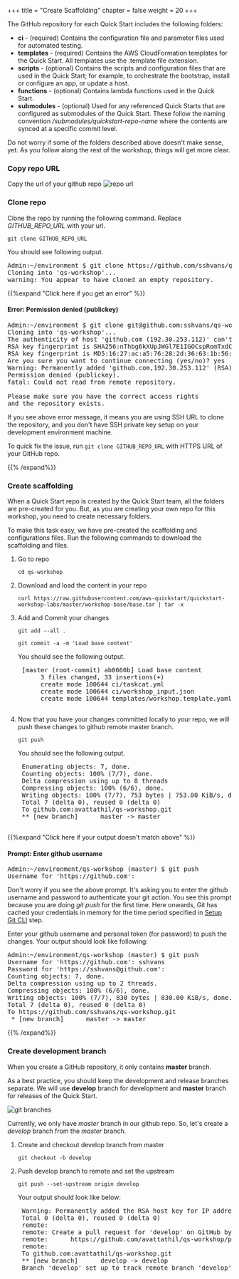 +++
title = "Create Scaffolding"
chapter = false
weight = 20
+++

The GitHub repository for each Quick Start includes the following folders:

- **ci** - (required) Contains the configuration file and parameter files used for automated testing.
- **templates** - (required) Contains the AWS CloudFormation templates for the Quick Start. All templates use the .template file extension.
- **scripts** - (optional) Contains the scripts and configuration files that are used in the Quick Start; for example, to orchestrate the bootstrap, install or configure an app, or update a host.
- **functions** - (optional) Contains lambda functions used in the Quick Start.
- **submodules** - (optional) Used for any referenced Quick Starts that are configured as submodules of the Quick Start. These follow the naming convention _/submodules/quickstart-repo-name_ where the contents are synced at a specific commit level.

Do not worry if some of the folders described above doesn't make sense, yet. As you follow along the rest of the workshop, things will get more clear.

### Copy repo URL

Copy the url of your github repo
![repo url](/images/copy-qs-workshop-path.png)

### Clone repo

Clone the repo by running the following command. Replace *GITHUB_REPO_URL* with your url.

`git clone GITHUB_REPO_URL`

You should see following output.
<pre>
Admin:~/environment $ git clone https://github.com/sshvans/qs-workshop.git
Cloning into 'qs-workshop'...
warning: You appear to have cloned an empty repository.
</pre>

{{%expand "Click here if you get an error" %}}
#### Error: Permission denied (publickey)
<pre>
Admin:~/environment $ git clone git@github.com:sshvans/qs-workshop.git
Cloning into 'qs-workshop'...
The authenticity of host 'github.com (192.30.253.112)' can't be established.
RSA key fingerprint is SHA256:nThbg6kXUpJWGl7E1IGOCspRomTxdCARLviKw6E5SY8.
RSA key fingerprint is MD5:16:27:ac:a5:76:28:2d:36:63:1b:56:4d:eb:df:a6:48.
Are you sure you want to continue connecting (yes/no)? yes
Warning: Permanently added 'github.com,192.30.253.112' (RSA) to the list of known hosts.
Permission denied (publickey).
fatal: Could not read from remote repository.

Please make sure you have the correct access rights
and the repository exists.
</pre>

If you see above error message, it means you are using SSH URL to clone the repository, and you don't have SSH private key setup on your development environment machine.

To quick fix the issue, run `git clone GITHUB_REPO_URL` with HTTPS URL of your GitHub repo. 

{{% /expand%}}

### Create scaffolding
When a Quick Start repo is created by the Quick Start team, all the folders are pre-created for you. But, as you are creating your own repo for this workshop, you need to create necessary folders.

To make this task easy, we have pre-created the scaffolding and configurations files. Run the following commands to download the scaffolding and files.

1. Go to repo

 	`cd qs-workshop`

2. Download and load the content in your repo

	```
	curl https://raw.githubusercontent.com/aws-quickstart/quickstart-workshop-labs/master/workshop-base/base.tar | tar -x
	```

3. Add and Commit your changes

	`git add --all .`

	`git commit -a -m 'Load base content'`
	
	You should see the following output.
	
	<pre>
	[master (root-commit) ab0660b] Load base content
	 	 3 files changed, 33 insertions(+)
		 create mode 100644 ci/taskcat.yml
		 create mode 100644 ci/workshop_input.json
		 create mode 100644 templates/workshop.template.yaml
	</pre>

4. Now that you have your changes committed locally to your repo, we will push these changes to github remote master branch.

	`git push`
	
	You should see the following output.
	
	<pre>
	Enumerating objects: 7, done.
	Counting objects: 100% (7/7), done.
	Delta compression using up to 8 threads
	Compressing objects: 100% (6/6), done.
	Writing objects: 100% (7/7), 753 bytes | 753.00 KiB/s, done.
	Total 7 (delta 0), reused 0 (delta 0)
	To github.com:avattathil/qs-workshop.git
	** [new branch]      master -> master
	</pre>

{{%expand "Click here if your output doesn't match above" %}}
#### Prompt: Enter github username
<pre>
Admin:~/environment/qs-workshop (master) $ git push
Username for 'https://github.com':
</pre>

Don't worry if you see the above prompt. It's asking you to enter the github username and password to authenticate your git action. You see this prompt because you are doing *git push* for the first time. Here onwards, Git has cached your credentials in memory for the time period specified in [Setup Git CLI](/10_prerequisites/40_setup_github_cli.html#configure-git-credentials) step. 

Enter your github username and personal token (for password) to push the changes. Your output should look like following:

<pre>
Admin:~/environment/qs-workshop (master) $ git push
Username for 'https://github.com': sshvans
Password for 'https://sshvans@github.com': 
Counting objects: 7, done.
Delta compression using up to 2 threads.
Compressing objects: 100% (6/6), done.
Writing objects: 100% (7/7), 830 bytes | 830.00 KiB/s, done.
Total 7 (delta 0), reused 0 (delta 0)
To https://github.com/sshvans/qs-workshop.git
 * [new branch]      master -> master
</pre>
{{% /expand%}}

### Create development branch

When you create a GitHub repository, it only contains **master** branch. 

As a best practice, you should keep the development and release branches separate. We will use **develop** branch for development and **master** branch for releases of the Quick Start. 

![git branches](/images/git-branches.png?height=50%&width=50%)

Currently, we only have _master_ branch in our github repo. So, let's create a _develop_ branch from the _master_ branch.

1. Create and checkout develop branch from master

	`git checkout -b develop`

2. Push develop branch to remote and set the upstream

	`git push --set-upstream origin develop`
	
	Your  output should look like below:

	<pre>
	Warning: Permanently added the RSA host key for IP address '192.30.253.113' to the list of known hosts.
	Total 0 (delta 0), reused 0 (delta 0)
	remote:
	remote: Create a pull request for 'develop' on GitHub by visiting:
	remote:      https://github.com/avattathil/qs-workshop/pull/new/develop
	remote:
	To github.com:avattathil/qs-workshop.git
	** [new branch]      develop -> develop
	Branch 'develop' set up to track remote branch 'develop' from 'origin'.
	</pre>



